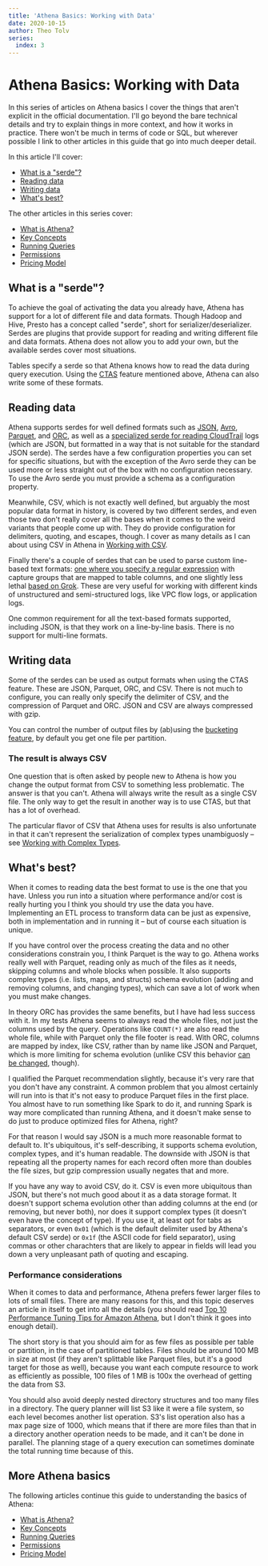 ```yaml
---
title: 'Athena Basics: Working with Data'
date: 2020-10-15
author: Theo Tolv
series:
  index: 3
---
```

# Athena Basics: Working with Data

In this series of articles on Athena basics I cover the things that aren't explicit in the official documentation. I'll go beyond the bare technical details and try to explain things in more context, and how it works in practice. There won't be much in terms of code or SQL, but wherever possible I link to other articles in this guide that go into much deeper detail.

In this article I'll cover:

* [What is a "serde"?](#what-is-a-serde)
* [Reading data](#reading-data)
* [Writing data](#writing-data)
* [What's best?](#whats-best)

The other articles in this series cover:

* [What is Athena?](/articles/athena-basics-what-is-athena/)
* [Key Concepts](/articles/athena-basics-key-concepts/)
* [Running Queries](/articles/athena-basics-running-queries/)
* [Permissions](/articles/athena-basics-permissions/)
* [Pricing Model](/articles/athena-basics-pricing-model/)

## What is a "serde"?

To achieve the goal of activating the data you already have, Athena has support for a lot of different file and data formats. Though Hadoop and Hive, Presto has a concept called "serde", short for serializer/deserializer. Serdes are plugins that provide support for reading and writing different file and data formats. Athena does not allow you to add your own, but the available serdes cover most situations.

Tables specify a serde so that Athena knows how to read the data during query execution. Using the [CTAS](https://docs.aws.amazon.com/athena/latest/ug/ctas.html) feature mentioned above, Athena can also write some of these formats.

## Reading data

Athena supports serdes for well defined formats such as [JSON][json-serde], [Avro][avro-serde], [Parquet][parquet-serde], and [ORC][orc-serde], as well as a [specialized serde for reading CloudTrail][cloudtrail-serde] logs (which are JSON, but formatted in a way that is not suitable for the standard JSON serde). The serdes have a few configuration properties you can set for specific situations, but with the exception of the Avro serde they can be used more or less straight out of the box with no configuration necessary. To use the Avro serde you must provide a schema as a configuration property.

Meanwhile, CSV, which is not exactly well defined, but arguably the most popular data format in history, is covered by two different serdes, and even those two don't really cover all the bases when it comes to the weird variants that people come up with. They do provide configuration for delimiters, quoting, and escapes, though. I cover as many details as I can about using CSV in Athena in [Working with CSV](/articles/working-with-csv/).

Finally there's a couple of serdes that can be used to parse custom line-based text formats: [one where you specify a regular expression][regex-serde] with capture groups that are mapped to table columns, and one slightly less lethal [based on Grok][grok-serde]. These are very useful for working with different kinds of unstructured and semi-structured logs, like VPC flow logs, or application logs.

One common requirement for all the text-based formats supported, including JSON, is that they work on a line-by-line basis. There is no support for multi-line formats.

## Writing data

Some of the serdes can be used as output formats when using the CTAS feature. These are JSON, Parquet, ORC, and CSV. There is not much to configure, you can really only specify the delimiter of CSV, and the compression of Parquet and ORC. JSON and CSV are always compressed with gzip.

You can control the number of output files by (ab)using the [bucketing feature](https://docs.aws.amazon.com/athena/latest/ug/bucketing-vs-partitioning.html), by default you get one file per partition.

### The result is always CSV

One question that is often asked by people new to Athena is how you change the output format from CSV to something less problematic. The answer is that you can't. Athena will always write the result as a single CSV file. The only way to get the result in another way is to use CTAS, but that has a lot of overhead.

The particular flavor of CSV that Athena uses for results is also unfortunate in that it can't represent the serialization of complex types unambiguosly – see [Working with Complex Types](https://athena.guide/articles/complex-types/#complex-types-in-results).

## What's best?

When it comes to reading data the best format to use is the one that you have. Unless you run into a situation where performance and/or cost is really hurting you I think you should try use the data you have. Implementing an ETL process to transform data can be just as expensive, both in implementation and in running it – but of course each situation is unique.

If you have control over the process creating the data and no other considerations constrain you, I think Parquet is the way to go. Athena works really well with Parquet, reading only as much of the files as it needs, skipping columns and whole blocks when possible. It also supports complex types (i.e. lists, maps, and structs) schema evolution (adding and removing columns, and changing types), which can save a lot of work when you must make changes.

In theory ORC has provides the same benefits, but I have had less success with it. In my tests Athena seems to always read the whole files, not just the columns used by the query. Operations like `COUNT(*)` are also read the whole file, while with Parquet only the file footer is read. With ORC, columns are mapped by index, like CSV, rather than by name like JSON and Parquet, which is more limiting for schema evolution (unlike CSV this behavior [can be changed](https://docs.aws.amazon.com/athena/latest/ug/handling-schema-updates-chapter.html#index-access), though).

I qualified the Parquet recommendation slightly, because it's very rare that you don't have any constraint. A common problem that you almost certainly will run into is that it's not easy to produce Parquet files in the first place. You almost have to run something like Spark to do it, and running Spark is way more complicated than running Athena, and it doesn't make sense to do just to produce optimized files for Athena, right?

For that reason I would say JSON is a much more reasonable format to default to. It's ubiquitous, it's self-describing, it supports schema evolution, complex types, and it's human readable. The downside with JSON is that repeating all the property names for each record often more than doubles the file sizes, but gzip compression usually negates that and more.

If you have any way to avoid CSV, do it. CSV is even more ubiquitous than JSON, but there's not much good about it as a data storage format. It doesn't support schema evolution other than adding columns at the end (or removing, but never both), nor does it support complex types (it doesn't even have the concept of type). If you use it, at least opt for tabs as separators, or even `0x01` (which is the default delimiter used by Athena's default CSV serde) or `0x1f` (the ASCII code for field separator), using commas or other charachters that are likely to appear in fields will lead you down a very unpleasant path of quoting and escaping.

### Performance considerations

When it comes to data and performance, Athena prefers fewer larger files to lots of small files. There are many reasons for this, and this topic deserves an article in itself to get into all the details (you should read [Top 10 Performance Tuning Tips for Amazon Athena](https://aws.amazon.com/blogs/big-data/top-10-performance-tuning-tips-for-amazon-athena/), but I don't think it goes into enough detail).

The short story is that you should aim for as few files as possible per table or partition, in the case of partitioned tables. Files should be around 100 MB in size at most (if they aren't splittable like Parquet files, but it's a good target for those as well), because you want each compute resource to work as efficiently as possible, 100 files of 1 MB is 100x the overhead of getting the data from S3.

You should also avoid deeply nested directory structures and too many files in a directory. The query planner will list S3 like it were a file system, so each level becomes another list operation. S3's list operation also has a max page size of 1000, which means that if there are more files than that in a directory another operation needs to be made, and it can't be done in parallel. The planning stage of a query execution can sometimes dominate the total running time because of this.

  [avro-serde]: https://docs.aws.amazon.com/athena/latest/ug/avro-serde.html
  [regex-serde]: https://docs.aws.amazon.com/athena/latest/ug/regex-serde.html
  [cloudtrail-serde]: https://docs.aws.amazon.com/athena/latest/ug/cloudtrail-serde.html
  [grok-serde]: https://docs.aws.amazon.com/athena/latest/ug/grok-serde.html
  [json-serde]: https://docs.aws.amazon.com/athena/latest/ug/json-serde.html
  [orc-serde]: https://docs.aws.amazon.com/athena/latest/ug/orc-serde.html
  [parquet-serde]: https://docs.aws.amazon.com/athena/latest/ug/parquet-serde.html

## More Athena basics

The following articles continue this guide to understanding the basics of Athena:

* [What is Athena?](/articles/athena-basics-what-is-athena/)
* [Key Concepts](/articles/athena-basics-key-concepts/)
* [Running Queries](/articles/athena-basics-running-queries/)
* [Permissions](/articles/athena-basics-permissions/)
* [Pricing Model](/articles/athena-basics-pricing-model/)
